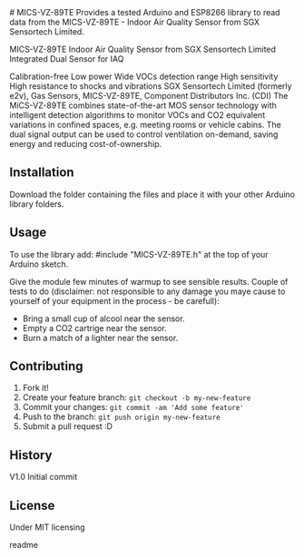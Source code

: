 <snippet>
  <content>
# MICS-VZ-89TE
Provides a tested Arduino and ESP8266 library to read data from the MICS-VZ-89TE - Indoor Air Quality Sensor from SGX Sensortech Limited.


MICS-VZ-89TE
Indoor Air Quality Sensor from SGX Sensortech Limited
Integrated Dual Sensor for IAQ
 
Calibration-free 
Low power 
Wide VOCs detection range 
High sensitivity 
High resistance to shocks and vibrations
SGX Sensortech Limited (formerly e2v), Gas Sensors, MICS-VZ-89TE, Component Distributors Inc. (CDI)
The MiCS-VZ-89TE combines state-of-the-art MOS sensor technology with intelligent detection algorithms to monitor VOCs and CO2 equivalent variations in confined spaces, e.g. meeting rooms or vehicle cabins.
The dual signal output can be used to control ventilation on-demand, saving energy and reducing cost-of-ownership.

## Installation
Download the folder containing the files and place it with your other Arduino library folders.

## Usage
To use the library add:
\#include "MICS-VZ-89TE.h" at the top of your Arduino sketch.

Give the module few minutes of warmup to see sensible results.
Couple of tests to do (disclaimer: not responsible to any damage you maye cause to yourself of your equipment in the process - be carefull):
- Bring a small cup of alcool near the sensor.
- Empty a CO2 cartrige near the sensor.
- Burn a match of a lighter near the sensor.

## Contributing
1. Fork it!
2. Create your feature branch: `git checkout -b my-new-feature`
3. Commit your changes: `git commit -am 'Add some feature'`
4. Push to the branch: `git push origin my-new-feature`
5. Submit a pull request :D

## History
V1.0 Initial commit

## License
Under MIT licensing

></content>
  <tabTrigger>readme</tabTrigger>
</snippet>
